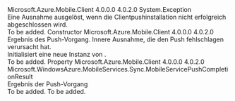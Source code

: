 <Type Name="MobileServicePushFailedException" FullName="Microsoft.WindowsAzure.MobileServices.Sync.MobileServicePushFailedException">
  <TypeSignature Language="C#" Value="public class MobileServicePushFailedException : Exception" />
  <TypeSignature Language="ILAsm" Value=".class public auto ansi beforefieldinit MobileServicePushFailedException extends System.Exception" />
  <TypeSignature Language="DocId" Value="T:Microsoft.WindowsAzure.MobileServices.Sync.MobileServicePushFailedException" />
  <TypeSignature Language="VB.NET" Value="Public Class MobileServicePushFailedException&#xA;Inherits Exception" />
  <TypeSignature Language="F#" Value="type MobileServicePushFailedException = class&#xA;    inherit Exception" />
  <AssemblyInfo>
    <AssemblyName>Microsoft.Azure.Mobile.Client</AssemblyName>
    <AssemblyVersion>4.0.0.0</AssemblyVersion>
    <AssemblyVersion>4.0.2.0</AssemblyVersion>
  </AssemblyInfo>
  <Base>
    <BaseTypeName>System.Exception</BaseTypeName>
  </Base>
  <Interfaces />
  <Docs>
    <summary>
            Eine Ausnahme ausgelöst, wenn die Clientpushinstallation nicht erfolgreich abgeschlossen wird.
            </summary>
    <remarks>To be added.</remarks>
  </Docs>
  <Members>
    <Member MemberName=".ctor">
      <MemberSignature Language="C#" Value="public MobileServicePushFailedException (Microsoft.WindowsAzure.MobileServices.Sync.MobileServicePushCompletionResult pushResult, Exception innerException);" />
      <MemberSignature Language="ILAsm" Value=".method public hidebysig specialname rtspecialname instance void .ctor(class Microsoft.WindowsAzure.MobileServices.Sync.MobileServicePushCompletionResult pushResult, class System.Exception innerException) cil managed" />
      <MemberSignature Language="DocId" Value="M:Microsoft.WindowsAzure.MobileServices.Sync.MobileServicePushFailedException.#ctor(Microsoft.WindowsAzure.MobileServices.Sync.MobileServicePushCompletionResult,System.Exception)" />
      <MemberSignature Language="VB.NET" Value="Public Sub New (pushResult As MobileServicePushCompletionResult, innerException As Exception)" />
      <MemberSignature Language="F#" Value="new Microsoft.WindowsAzure.MobileServices.Sync.MobileServicePushFailedException : Microsoft.WindowsAzure.MobileServices.Sync.MobileServicePushCompletionResult * Exception -&gt; Microsoft.WindowsAzure.MobileServices.Sync.MobileServicePushFailedException" Usage="new Microsoft.WindowsAzure.MobileServices.Sync.MobileServicePushFailedException (pushResult, innerException)" />
      <MemberType>Constructor</MemberType>
      <AssemblyInfo>
        <AssemblyName>Microsoft.Azure.Mobile.Client</AssemblyName>
        <AssemblyVersion>4.0.0.0</AssemblyVersion>
        <AssemblyVersion>4.0.2.0</AssemblyVersion>
      </AssemblyInfo>
      <Parameters>
        <Parameter Name="pushResult" Type="Microsoft.WindowsAzure.MobileServices.Sync.MobileServicePushCompletionResult" />
        <Parameter Name="innerException" Type="System.Exception" />
      </Parameters>
      <Docs>
        <param name="pushResult">Ergebnis des Push-Vorgang.</param>
        <param name="innerException">Innere Ausnahme, die den Push fehlschlagen verursacht hat.</param>
        <summary>
            Initialisiert eine neue Instanz von <see cref="T:Microsoft.WindowsAzure.MobileServices.Sync.MobileServicePushFailedException" />.</summary>
        <remarks>To be added.</remarks>
      </Docs>
    </Member>
    <Member MemberName="PushResult">
      <MemberSignature Language="C#" Value="public Microsoft.WindowsAzure.MobileServices.Sync.MobileServicePushCompletionResult PushResult { get; }" />
      <MemberSignature Language="ILAsm" Value=".property instance class Microsoft.WindowsAzure.MobileServices.Sync.MobileServicePushCompletionResult PushResult" />
      <MemberSignature Language="DocId" Value="P:Microsoft.WindowsAzure.MobileServices.Sync.MobileServicePushFailedException.PushResult" />
      <MemberSignature Language="VB.NET" Value="Public ReadOnly Property PushResult As MobileServicePushCompletionResult" />
      <MemberSignature Language="F#" Value="member this.PushResult : Microsoft.WindowsAzure.MobileServices.Sync.MobileServicePushCompletionResult" Usage="Microsoft.WindowsAzure.MobileServices.Sync.MobileServicePushFailedException.PushResult" />
      <MemberType>Property</MemberType>
      <AssemblyInfo>
        <AssemblyName>Microsoft.Azure.Mobile.Client</AssemblyName>
        <AssemblyVersion>4.0.0.0</AssemblyVersion>
        <AssemblyVersion>4.0.2.0</AssemblyVersion>
      </AssemblyInfo>
      <ReturnValue>
        <ReturnType>Microsoft.WindowsAzure.MobileServices.Sync.MobileServicePushCompletionResult</ReturnType>
      </ReturnValue>
      <Docs>
        <summary>
            Ergebnis der Push-Vorgang
            </summary>
        <value>To be added.</value>
        <remarks>To be added.</remarks>
      </Docs>
    </Member>
  </Members>
</Type>